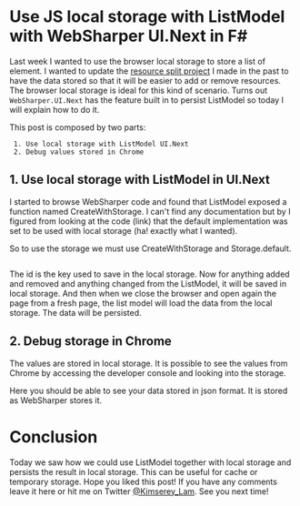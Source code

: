 # Use JS local storage with ListModel with WebSharper UI.Next in F#

Last week I wanted to use the browser local storage to store a list of element. I wanted to update the [resource split project](https://github.com/Kimserey/ResourcesSplit) I made in the past to have the data stored so that it will be easier to add or remove resources. The browser local storage is ideal for this kind of scenario. Turns out `WebSharper.UI.Next` has the feature built in to persist ListModel so today I will explain how to do it.

This post is composed by two parts:
```
 1. Use local storage with ListModel UI.Next
 2. Debug values stored in Chrome
```

## 1. Use local storage with ListModel in UI.Next

I started to browse WebSharper code and found that ListModel exposed a function named CreateWithStorage. I can't find any documentation but by I figured from looking at the code (link) that the default implementation was set to be used with local storage (ha! exactly what I wanted).

So to use the storage we must use CreateWithStorage and Storage.default.

```
```

The id is the key used to save in the local storage. Now for anything added and removed and anything changed from the ListModel, it will be saved in local storage. And then when we close the browser and open again the page from a fresh page, the list model will load the data from the local storage. The data will be persisted.

## 2. Debug storage in Chrome

The values are stored in local storage. It is possible to see the values from Chrome by accessing the developer console and looking into the storage.

Here you should be able to see your data stored in json format. It is stored as WebSharper stores it.

# Conclusion

Today we saw how we could use ListModel together with local storage and persists the result in local storage. This can be useful for cache or temporary storage. Hope you liked this post! If you have any comments leave it here or hit me on Twitter [@Kimserey_Lam](https://twitter.com/Kimserey_Lam). See you next time!
